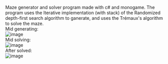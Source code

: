 Maze generator and solver program made with c# and monogame.
The program uses the Iterative implementation (with stack) of the Randomized depth-first search algorithm to ganerate, and uses the Trémaux's algorithm to solve the maze.  
Mid generating:  
![image](https://github.com/dudigeri0303/MazeGenerator/assets/107321900/5382aa10-ebe8-4802-be98-90fd61320046)  
Mid solving:  
![image](https://github.com/dudigeri0303/MazeGenerator/assets/107321900/538b2b61-a259-43fc-a7d6-6fdd998b8744)  
After solved:  
![image](https://github.com/dudigeri0303/MazeGenerator/assets/107321900/418a9720-ed84-4353-a180-c149aedf4f2a)  

